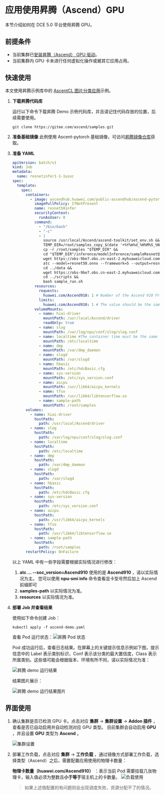 # 应用使用昇腾（Ascend）GPU

本节介绍如何在 DCE 5.0 平台使用昇腾 GPU。

## 前提条件

- 当前集群已[安装昇腾（Ascend） GPU 驱动](ascend_driver_install.md)。
- 当前集群内 GPU 卡未进行任何虚拟化操作或被其它应用占用。

## 快速使用

本文使用昇腾示例库中的 [AscentCL 图片分类应用](https://gitee.com/ascend/samples/tree/master/inference/modelInference/sampleResnetQuickStart/python)示例。

1. **下载昇腾代码库**

   运行以下命令下载昇腾 Demo 示例代码库，并且请记住代码存放的位置，后续需要使用。

   ```git
   git clone https://gitee.com/ascend/samples.git
   ```

2. **准备基础镜像**
   此例使用 Ascent-pytorch 基础镜像，可访问[昇腾镜像仓库](https://ascendhub.huawei.com/#/index)获取。

3. **准备 YAML**

   ```yaml
   apiVersion: batch/v1
   kind: Job
   metadata:
     name: resnetinfer1-1-1usoc
   spec:
     template:
       spec:
         containers:
           - image: ascendhub.huawei.com/public-ascendhub/ascend-pytorch:23.0.RC2-ubuntu18.04 # Inference image name
             imagePullPolicy: IfNotPresent
             name: resnet50infer
             securityContext:
               runAsUser: 0
             command:
               - "/bin/bash"
               - "-c"
               - |
                 source /usr/local/Ascend/ascend-toolkit/set_env.sh &&
                 TEMP_DIR=/root/samples_copy_$(date '+%Y%m%d_%H%M%S_%N') &&
                 cp -r /root/samples "$TEMP_DIR" &&
                 cd "$TEMP_DIR"/inference/modelInference/sampleResnetQuickStart/python/model &&
                 wget https://obs-9be7.obs.cn-east-2.myhuaweicloud.com/003_Atc_Models/resnet50/resnet50.onnx &&
                 atc --model=resnet50.onnx --framework=5 --output=resnet50 --input_shape="actual_input_1:1,3,224,224"  --soc_version=Ascend910 &&
                 cd ../data &&
                 wget https://obs-9be7.obs.cn-east-2.myhuaweicloud.com/models/aclsample/dog1_1024_683.jpg &&
                 cd ../scripts &&
                 bash sample_run.sh
             resources:
               requests:
                 huawei.com/Ascend910: 1 # Number of the Ascend 910 Processors.
               limits:
                 huawei.com/Ascend910: 1 # The value should be the same as that of requests .
             volumeMounts:
               - name: hiai-driver
                 mountPath: /usr/local/Ascend/driver
                 readOnly: true
               - name: slog
                 mountPath: /var/log/npu/conf/slog/slog.conf
               - name: localtime #The container time must be the same as the host time.
                 mountPath: /etc/localtime
               - name: dmp
                 mountPath: /var/dmp_daemon
               - name: slogd
                 mountPath: /var/slogd
               - name: hbasic
                 mountPath: /etc/hdcBasic.cfg
               - name: sys-version
                 mountPath: /etc/sys_version.conf
               - name: aicpu
                 mountPath: /usr/lib64/aicpu_kernels
               - name: tfso
                 mountPath: /usr/lib64/libtensorflow.so
               - name: sample-path
                 mountPath: /root/samples
         volumes:
           - name: hiai-driver
             hostPath:
               path: /usr/local/Ascend/driver
           - name: slog
             hostPath:
               path: /var/log/npu/conf/slog/slog.conf
           - name: localtime
             hostPath:
               path: /etc/localtime
           - name: dmp
             hostPath:
               path: /var/dmp_daemon
           - name: slogd
             hostPath:
               path: /var/slogd
           - name: hbasic
             hostPath:
               path: /etc/hdcBasic.cfg
           - name: sys-version
             hostPath:
               path: /etc/sys_version.conf
           - name: aicpu
             hostPath:
               path: /usr/lib64/aicpu_kernels
           - name: tfso
             hostPath:
               path: /usr/lib64/libtensorflow.so
           - name: sample-path
             hostPath:
               path: /root/samples
         restartPolicy: OnFailure
   ```

   以上 YAML 中有一些字段需要根据实际情况进行修改：

   1. __atc ... --soc_version=Ascend910__ 使用的是 __Ascend910__ ，请以实际情况为主。
      您可以使用 __npu-smi info__ 命令查看显卡型号然后加上 Ascend 前缀即可
   2. __samples-path__ 以实际情况为准。
   3. __resources__ 以实际情况为准。

4. **部署 Job 并查看结果**

   使用如下命令创建 Job：

   ```shell
   kubectl apply -f ascend-demo.yaml
   ```

   查看 Pod 运行状态：![昇腾 Pod 状态](./images/ascend-demo-pod-status.png)

   Pod 成功运行后，查看日志结果。在屏幕上的关键提示信息示例如下图，提示信息中的 Label 表示类别标识，Conf 表示该分类的最大置信度，Class 表示所属类别。这些值可能会根据版本、环境有所不同，请以实际情况为准：

   ![昇腾 demo 运行结果](./images/ascend-demo-pod-result.png)

   结果图片展示：

   ![昇腾 demo 运行结果图片](./images/ascend-demo-infer-result.png)

## 界面使用

1. 确认集群是否已检测 GPU 卡。点击对应 __集群__ -> __集群设置__ -> __Addon 插件__ ，查看是否已自动启用并自动检测对应 GPU 类型。
    目前集群会自动启用 __GPU__ ，并且设置 __GPU__ 类型为 __Ascend__ 。

    ![集群设置](./images/cluster-setting-ascend-gpu.jpg)

2. 部署工作负载，点击对应 __集群__ -> __工作负载__ ，通过镜像方式部署工作负载，选择类型（Ascend）之后，需要配置应用使用的物理卡数量：

    **物理卡数量（huawei.com/Ascend910）** ：表示当前 Pod 需要挂载几张物理卡，输入值必须为整数且**小于等于**宿主机上的卡数量。
    ![负载使用](./images/workload_ascendgpu_userguide.jpg)

    > 如果上述值配置的有问题则会出现调度失败，资源分配不了的情况。
